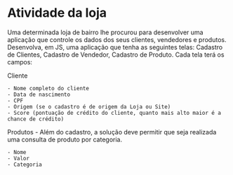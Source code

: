 <h1>Atividade da loja</h1>

Uma determinada loja de bairro lhe procurou para desenvolver uma aplicação que controle os dados dos seus clientes, vendedores e produtos. Desenvolva, em JS, uma aplicação que tenha as seguintes telas: Cadastro de Clientes, Cadastro de Vendedor, Cadastro de Produto. 
Cada tela terá os campos:

Cliente

    - Nome completo do cliente
    - Data de nascimento
    - CPF
    - Origem (se o cadastro é de origem da Loja ou Site)
    - Score (pontuação de crédito do cliente, quanto mais alto maior é a chance de crédito)

Produtos - Além do cadastro, a solução deve permitir que seja realizada uma consulta de produto por categoria. 

    - Nome
    - Valor
    - Categoria